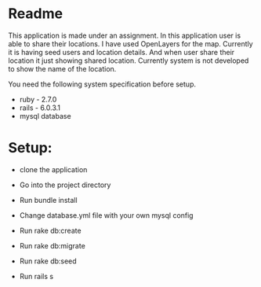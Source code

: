 # Readme

This application is made under an assignment. In this application user is able to share their locations. I have used OpenLayers for the map. Currently it is having seed users and location details. And when user share their location it just showing shared location. Currently system is not developed to show the name of the location.

You need the following system specification before setup.
 * ruby - 2.7.0
 * rails - 6.0.3.1
 * mysql database

# Setup:

* clone the application

* Go into the project directory

* Run bundle install

* Change database.yml file with your own mysql config

* Run rake db:create

* Run rake db:migrate

* Run rake db:seed

* Run rails s
